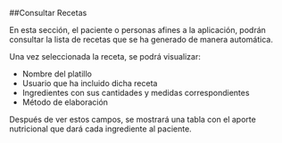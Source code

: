 ##Consultar Recetas

En esta sección, el paciente o personas afines a la aplicación, podrán consultar la lista de recetas que se ha generado de manera automática.

Una vez seleccionada la receta, se podrá visualizar:

- Nombre del platillo
- Usuario que ha incluido dicha receta
- Ingredientes con sus cantidades y medidas correspondientes 
- Método de elaboración

Después de ver estos campos, se mostrará una tabla con el aporte nutricional que dará cada ingrediente al paciente.
